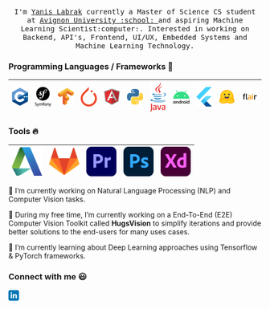 <p align="center">
  <samp>
    I'm <a href="https://github.com/qanastek">Yanis Labrak</a> currently a Master of Science CS student at <a href="http://univ-avignon.fr/">Avignon University :school: </a> and aspiring Machine Learning Scientist:computer:. Interested in working on Backend, API's, Frontend, UI/UX, Embedded Systems and Machine Learning Technology.
  </samp>
</p>


### Programming Languages / Frameworks  :rocket:
|<img src="https://raw.githubusercontent.com/qanastek/qanastek/master/1200px-ISO_C%2B%2B_Logo.svg.png" width=60> | <img src="https://raw.githubusercontent.com/qanastek/qanastek/master/symfony_black_03.png" width=60> | <img src="https://raw.githubusercontent.com/qanastek/qanastek/master/Tensorflow_logo.svg.png" width=60> | <img src="https://raw.githubusercontent.com/qanastek/qanastek/master/Pytorch_logo.svg.png" width=60> | <img src="https://raw.githubusercontent.com/qanastek/qanastek/4b75d770c8ed1be9fcdf2960b90c3b2e3f181712/AngularJS-Shield.svg" width=60> | <img src="https://raw.githubusercontent.com/qanastek/qanastek/master/1200px-Python-logo-notext.svg.png" width=60> | <img src="https://raw.githubusercontent.com/qanastek/qanastek/master/1200px-Java_Logo.svg.png" width=60> | <img src="https://raw.githubusercontent.com/qanastek/qanastek/master/1000px-Android_logo_2019.svg.png" width=60> | <img src="https://raw.githubusercontent.com/qanastek/qanastek/67d66ec8216ccdd0b5e04e4b7903a05fc162d2a4/flutter-logo.svg" width=60> | <img src="https://raw.githubusercontent.com/qanastek/qanastek/master/hugging_face.png" width=60> | <img src="https://raw.githubusercontent.com/qanastek/qanastek/master/59021421%20(1).png" width=60> |
|:---:|:---:|:---:|:---:|:---:|:---:|:---:|:---:|:---:|:---:|:---:|


### Tools :fire:
|<img src="https://raw.githubusercontent.com/qanastek/qanastek/master/1200px-Autodesk_Logo_A_only.svg.png" width=60> | <img src="https://raw.githubusercontent.com/qanastek/qanastek/master/GitLab_Logo.svg.png" width=60> | <img src="https://raw.githubusercontent.com/qanastek/qanastek/master/1200px-Adobe_Premiere_Pro_CC_icon.svg.png" width=60> | <img src="https://raw.githubusercontent.com/qanastek/qanastek/master/1200px-Adobe_Photoshop_CC_icon.svg.png" width=60> | <img src="https://raw.githubusercontent.com/qanastek/qanastek/master/1200px-Adobe_XD_CC_icon.svg.png" width=60> |
|:---:|:---:|:---:|:---:|:---:|

💼 I’m currently working on Natural Language Processing (NLP) and Computer Vision tasks.

🔭 During my free time, I’m currently working on a End-To-End (E2E) Computer Vision Toolkit called **HugsVision** to simplify iterations and provide better solutions to the end-users for many uses cases.

🌱 I’m currently learning about Deep Learning approaches using Tensorflow & PyTorch frameworks.


### Connect with me :smiley:
<a href="https://www.linkedin.com/in/yanis-labrak-8a7412145/">
  <img align="left" alt="Yanis Labrak Linkdin" width="21px" src="https://raw.githubusercontent.com/qanastek/qanastek/master/linkedin.svg" />
</a>

